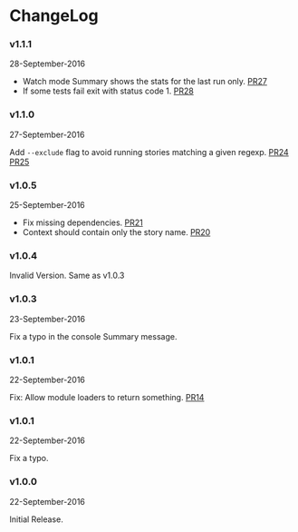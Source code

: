 # ChangeLog

### v1.1.1
28-September-2016

* Watch mode Summary shows the stats for the last run only. [PR27](https://github.com/kadirahq/storyshots/pull/27)
* If some tests fail exit with status code 1. [PR28](https://github.com/kadirahq/storyshots/pull/28)

### v1.1.0
27-September-2016

Add `--exclude` flag to avoid running stories matching a given regexp. [PR24](https://github.com/kadirahq/storyshots/pull/24) [PR25](https://github.com/kadirahq/storyshots/pull/25)

### v1.0.5
25-September-2016

* Fix missing dependencies. [PR21](https://github.com/kadirahq/storyshots/pull/21)
* Context should contain only the story name. [PR20](https://github.com/kadirahq/storyshots/pull/20)

### v1.0.4

Invalid Version. Same as v1.0.3

### v1.0.3
23-September-2016

Fix a typo in the console Summary message.

### v1.0.1
22-September-2016

Fix: Allow module loaders to return something. [PR14](https://github.com/kadirahq/storyshots/pull/14)

### v1.0.1
22-September-2016

Fix a typo.

### v1.0.0
22-September-2016

Initial Release.
